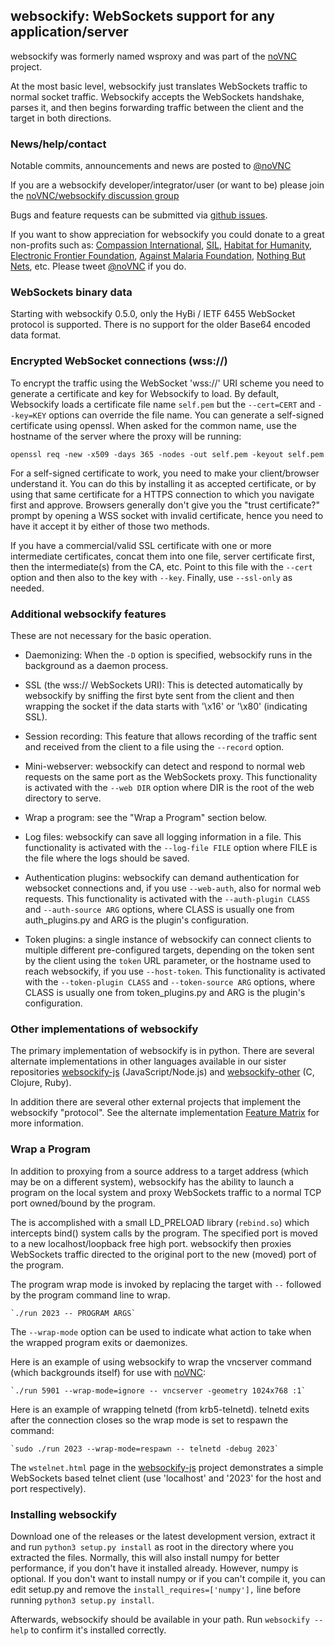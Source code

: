 ## websockify: WebSockets support for any application/server

websockify was formerly named wsproxy and was part of the
[noVNC](https://github.com/novnc/noVNC) project.

At the most basic level, websockify just translates WebSockets traffic
to normal socket traffic. Websockify accepts the WebSockets handshake,
parses it, and then begins forwarding traffic between the client and
the target in both directions.

### News/help/contact

Notable commits, announcements and news are posted to
<a href="http://www.twitter.com/noVNC">@noVNC</a>

If you are a websockify developer/integrator/user (or want to be)
please join the <a
href="https://groups.google.com/forum/?fromgroups#!forum/novnc">noVNC/websockify
discussion group</a>

Bugs and feature requests can be submitted via [github
issues](https://github.com/novnc/websockify/issues).

If you want to show appreciation for websockify you could donate to a great
non-profits such as: [Compassion
International](http://www.compassion.com/), [SIL](http://www.sil.org),
[Habitat for Humanity](http://www.habitat.org), [Electronic Frontier
Foundation](https://www.eff.org/), [Against Malaria
Foundation](http://www.againstmalaria.com/), [Nothing But
Nets](http://www.nothingbutnets.net/), etc. Please tweet <a
href="http://www.twitter.com/noVNC">@noVNC</a> if you do.

### WebSockets binary data

Starting with websockify 0.5.0, only the HyBi / IETF
6455 WebSocket protocol is supported. There is no support for the older
Base64 encoded data format.


### Encrypted WebSocket connections (wss://)

To encrypt the traffic using the WebSocket 'wss://' URI scheme you need to
generate a certificate and key for Websockify to load. By default, Websockify
loads a certificate file name `self.pem` but the `--cert=CERT` and `--key=KEY`
options can override the file name. You can generate a self-signed certificate
using openssl. When asked for the common name, use the hostname of the server
where the proxy will be running:

```
openssl req -new -x509 -days 365 -nodes -out self.pem -keyout self.pem
```

For a self-signed certificate to work, you need to make your client/browser
understand it. You can do this by installing it as accepted certificate, or by
using that same certificate for a HTTPS connection to which you navigate first
and approve. Browsers generally don't give you the "trust certificate?" prompt
by opening a WSS socket with invalid certificate, hence you need to have it
accept it by either of those two methods.

If you have a commercial/valid SSL certificate with one or more intermediate
certificates, concat them into one file, server certificate first, then the
intermediate(s) from the CA, etc. Point to this file with the `--cert` option
and then also to the key with `--key`. Finally, use `--ssl-only` as needed.


### Additional websockify features

These are not necessary for the basic operation.

* Daemonizing: When the `-D` option is specified, websockify runs
  in the background as a daemon process.

* SSL (the wss:// WebSockets URI): This is detected automatically by
  websockify by sniffing the first byte sent from the client and then
  wrapping the socket if the data starts with '\x16' or '\x80'
  (indicating SSL).

* Session recording: This feature that allows recording of the traffic
  sent and received from the client to a file using the `--record`
  option.

* Mini-webserver: websockify can detect and respond to normal web
  requests on the same port as the WebSockets proxy. This functionality
  is activated with the `--web DIR` option where DIR is the root of the
  web directory to serve.

* Wrap a program: see the "Wrap a Program" section below.

* Log files: websockify can save all logging information in a file.
  This functionality is activated with the `--log-file FILE` option
  where FILE is the file where the logs should be saved.

* Authentication plugins: websockify can demand authentication for
  websocket connections and, if you use `--web-auth`, also for normal
  web requests. This functionality is activated with the
  `--auth-plugin CLASS` and `--auth-source ARG` options, where CLASS is
  usually one from auth_plugins.py and ARG is the plugin's configuration.

* Token plugins: a single instance of websockify can connect clients to
  multiple different pre-configured targets, depending on the token sent
  by the client using the `token` URL parameter, or the hostname used to
  reach websockify, if you use `--host-token`. This functionality is
  activated with the `--token-plugin CLASS` and `--token-source ARG`
  options, where CLASS is usually one from token_plugins.py and ARG is
  the plugin's configuration.

### Other implementations of websockify

The primary implementation of websockify is in python. There are
several alternate implementations in other languages available in
our sister repositories [websockify-js](https://github.com/novnc/websockify-js)
(JavaScript/Node.js) and [websockify-other](https://github.com/novnc/websockify-other)
 (C, Clojure, Ruby).

In addition there are several other external projects that implement
the websockify "protocol". See the alternate implementation [Feature
Matrix](https://github.com/novnc/websockify/wiki/Feature_Matrix) for
more information.


### Wrap a Program

In addition to proxying from a source address to a target address
(which may be on a different system), websockify has the ability to
launch a program on the local system and proxy WebSockets traffic to
a normal TCP port owned/bound by the program.

The is accomplished with a small LD_PRELOAD library (`rebind.so`)
which intercepts bind() system calls by the program. The specified
port is moved to a new localhost/loopback free high port. websockify
then proxies WebSockets traffic directed to the original port to the
new (moved) port of the program.

The program wrap mode is invoked by replacing the target with `--`
followed by the program command line to wrap.

    `./run 2023 -- PROGRAM ARGS`

The `--wrap-mode` option can be used to indicate what action to take
when the wrapped program exits or daemonizes.

Here is an example of using websockify to wrap the vncserver command
(which backgrounds itself) for use with
[noVNC](https://github.com/novnc/noVNC):

    `./run 5901 --wrap-mode=ignore -- vncserver -geometry 1024x768 :1`

Here is an example of wrapping telnetd (from krb5-telnetd). telnetd
exits after the connection closes so the wrap mode is set to respawn
the command:

    `sudo ./run 2023 --wrap-mode=respawn -- telnetd -debug 2023`

The `wstelnet.html` page in the [websockify-js](https://github.com/novnc/websockify-js)
project demonstrates a simple WebSockets based telnet client (use
'localhost' and '2023' for the host and port respectively).


### Installing websockify

Download one of the releases or the latest development version, extract
it and run `python3 setup.py install` as root in the directory where you
extracted the files. Normally, this will also install numpy for better
performance, if you don't have it installed already. However, numpy is
optional. If you don't want to install numpy or if you can't compile it,
you can edit setup.py and remove the `install_requires=['numpy'],` line
before running `python3 setup.py install`.

Afterwards, websockify should be available in your path. Run
`websockify --help` to confirm it's installed correctly.
